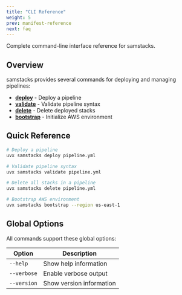 ```yaml
---
title: "CLI Reference"
weight: 5
prev: manifest-reference
next: faq
---
```


Complete command-line interface reference for samstacks.

## Overview

samstacks provides several commands for deploying and managing pipelines:

- **[deploy](deploy)** - Deploy a pipeline
- **[validate](validate)** - Validate pipeline syntax  
- **[delete](delete)** - Delete deployed stacks
- **[bootstrap](bootstrap)** - Initialize AWS environment

## Quick Reference

```bash
# Deploy a pipeline
uvx samstacks deploy pipeline.yml

# Validate pipeline syntax
uvx samstacks validate pipeline.yml

# Delete all stacks in a pipeline
uvx samstacks delete pipeline.yml

# Bootstrap AWS environment
uvx samstacks bootstrap --region us-east-1
```

## Global Options

All commands support these global options:

| Option | Description |
|--------|-------------|
| `--help` | Show help information |
| `--verbose` | Enable verbose output |
| `--version` | Show version information |
